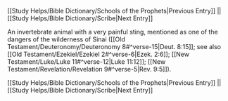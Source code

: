 [[Study Helps/Bible Dictionary/Schools of the Prophets|Previous Entry]]  ||  [[Study Helps/Bible Dictionary/Scribe|Next Entry]]

 An invertebrate animal with a very painful sting, mentioned as one of the dangers of the wilderness of Sinai ([[Old Testament/Deuteronomy/Deuteronomy 8#^verse-15|Deut. 8:15]]; see also [[Old Testament/Ezekiel/Ezekiel 2#^verse-6|Ezek. 2:6]]; [[New Testament/Luke/Luke 11#^verse-12|Luke 11:12]]; [[New Testament/Revelation/Revelation 9#^verse-5|Rev. 9:5]]).

[[Study Helps/Bible Dictionary/Schools of the Prophets|Previous Entry]]  ||  [[Study Helps/Bible Dictionary/Scribe|Next Entry]]